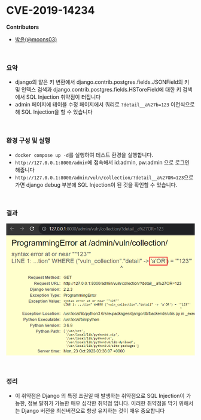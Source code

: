 # CVE-2019-14234 

**Contributors**

-   [박윤(@moons03)](https://github.com/moons03) 

<br/>

### 요약

- django의 얕은 키 변환에서 django.contrib.postgres.fields.JSONField의 키 및 인덱스 검색과 django.contrib.postgres.fields.HSToreField에 대한 키 검색에서 SQL Injection 취약점이 터집니다
- admin 페이지에 테이블 수정 페이지에서 쿼리로 `?detail__a%27b=123` 이런식으로해 SQL Injection을 할 수 있습니다

<br/>

### 환경 구성 및 실행

- `docker compose up -d`를 실행하여 테스트 환경을 실행합니다.
- `http://127.0.0.1:8000/admin`에 접속해서 id:admin, pw:admin 으로 로그인 해줍니다
- `http://127.0.0.1:8000/admin/vuln/collection/?detail__a%27OR=123`으로 가면 django debug 부분에 SQL Injection이 된 것을 확인할 수 있습니다.


<br/>

### 결과

![](1.png)

<br/>

### 정리

- 이 취약점은 Django 의 특정 조권일 때 발생하는 취약점으로 SQL Injection이 가능한, 정보 탈취가 가능한 매우 심각한 취약점 입니다. 이러한 취약점을 막기 위해서는 Django 버전을 최신버전으로 항상 유지하는 것이 매우 중요합니다